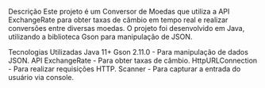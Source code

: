 Descrição
Este projeto é um Conversor de Moedas que utiliza a API ExchangeRate para obter taxas de câmbio em tempo real e realizar conversões entre diversas moedas.
O projeto foi desenvolvido em Java, utilizando a biblioteca Gson para manipulação de JSON.

Tecnologias Utilizadas
Java 11+
Gson 2.11.0 - Para manipulação de dados JSON.
API ExchangeRate - Para obter taxas de câmbio.
HttpURLConnection - Para realizar requisições HTTP.
Scanner - Para capturar a entrada do usuário via console.
